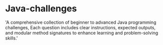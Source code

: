 # Java-challenges
'A comprehensive collection of beginner to advanced Java programming challenges, Each question includes clear instructions, expected outputs, and modular method signatures to enhance learning and problem-solving skills.'


